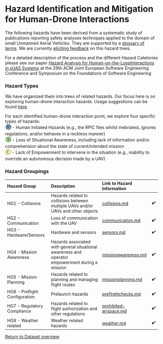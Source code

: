 # Hazard Identification and Mitigation for Human-Drone Interactions

The following hazards have been derived from a systematic study of publications reporting safety analyses techniques applied to the domain of small Unmanned Aerial Vehicles. They are supported by a [glossary of terms](glossary.md).  We are currently [eliciting feedback](feedback.md) on this hazard trees.

For a detailed description of the process and the different Hazard Catetories please see our paper [Hazard Analysis for Human-on-the-LoopInteractions in sUAS Systems](FSE_2021_HumanInteractionPoints_AcceptedVersion.pdf) at the 29th ACM Joint European Software Engineering Conference and Symposium on the
Foundations of Software Engineering




### Hazard Types

We have organized them into trees of related hazards. Our focus here is on exploring human-drone interaction hazards. Usage suggestions can be found [here](usage.md).

For each identified human-drone interaction point, we explore four specific types of hazards: 
<br> <sub>[![](human-interaction-hazards/icons/h-icon.PNG)](#) </sub> -  Human Initiated Hazards (e.g., the RPIC flies whilst inebriated, ignores regulations, and/or behaves in a reckless manner)
<br> <sub> [![](human-interaction-hazards/icons/s-icon.PNG)](#) </sub> - Loss of Situational Awareness, including lack of information and/or comprehension about the state of current/intended mission 
<br> <sub> [![](human-interaction-hazards/icons/e-icon.PNG)](#) </sub> - Lack of Empowerment to intervene in the situation (e.g., inability to override an autonomous decision made by a UAV)

### Hazard Groupings

| Hazard Group | Description |Link to Hazard Information ||
|:--|:--| :--|:--|
|HG1 - Collisions| Hazards related to collisions between multiple UAVs and/or UAVs and other objects|[collisions.md](human-interaction-hazards/collisions.md)|:heavy_check_mark:|
|HG2 - Communication| Loss of communication with the UAV |[communication.md](human-interaction-hazards/communication.md)|:heavy_check_mark:||
|HG3 - Hardware/Sensors| Hardware and sensors |[sensors.md](human-interaction-hazards/sensors.md)|:heavy_check_mark:|
|HG4 - Mission Awareness|Hazards associated with general situational awareness and operator empowerment during a mission| [missionawareness.md](human-interaction-hazards/missionawareness.md)|:heavy_check_mark:|
|HG5 - Mission Planning| Hazards related to planning and managing flight routes |[missionplanning.md](human-interaction-hazards/missionplanning.md)|:heavy_check_mark:|
|HG6 - Preflight Configuration|Prelaunch hazards|[preflightchecks.md](human-interaction-hazards/preflightchecks.md)|:heavy_check_mark:|
|HG7 - Regulatory Compliance| Hazards related to flight authorization and other regulations|[prohibited-airspace.md](human-interaction-hazards/prohibited-airspace.md)|:heavy_check_mark:|
|HG8 - Weather related| Weather related hazards |[weather.md](human-interaction-hazards/weather.md)|:heavy_check_mark:||

[Return to Dataset overview](https://github.com/SAREC-Lab/sUAS-UseCases/blob/master/README.md)


